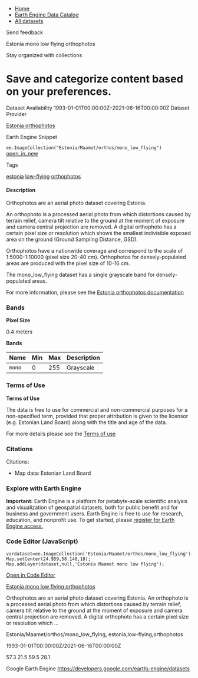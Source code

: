 



* [Home](https://developers.google.com/)
* [Earth Engine Data Catalog](https://developers.google.com/earth-engine/datasets)
* [All datasets](https://developers.google.com/earth-engine/datasets/catalog)





 
 
 Send feedback
 
 

Estonia mono low flying orthophotos


 
 Stay organized with collections
 

 
 Save and categorize content based on your preferences.
=====================================================================================================================================








Dataset Availability
1993\-01\-01T00:00:00Z–2021\-06\-16T00:00:00Z
Dataset Provider


[Estonia orthophotos](https://geoportaal.maaamet.ee/eng/Spatial-Data/Orthophotos-p309.html)



Earth Engine Snippet


`ee.ImageCollection("Estonia/Maamet/orthos/mono_low_flying")` 
[open\_in\_new](https://code.earthengine.google.com/?scriptPath=Examples:Datasets/Estonia/Estonia_Maamet_orthos_mono_low_flying)





Tags


[estonia](/earth-engine/datasets/tags/estonia)
[low\-flying](/earth-engine/datasets/tags/low-flying)
[orthophotos](/earth-engine/datasets/tags/orthophotos)








#### Description



Orthophotos are an aerial photo dataset covering Estonia.


An orthophoto is a processed aerial photo from which distortions caused
by terrain relief, camera tilt relative to the ground at the moment of
exposure and camera central projection are removed. A digital orthophoto
has a certain pixel size or resolution which shows the smallest
indivisible exposed area on the ground (Ground Sampling Distance, GSD).


Orthophotos have a nationwide coverage and correspond to the scale of
1:5000\-1:10000 (pixel size 20\-40 cm). Orthophotos for densely\-populated
areas are produced with the pixel size of 10\-16 cm.


The mono\_low\_flying dataset has a single grayscale band for
densely\-populated areas.


For more information, please see the
[Estonia orthophotos documentation](https://geoportaal.maaamet.ee/eng/Spatial-Data/Orthophotos-p309.html)





### Bands



**Pixel Size**
  
0\.4 meters



**Bands**




| Name | Min | Max | Description |
| --- | --- | --- | --- |
| `mono` | 0 | 255 | Grayscale |




### Terms of Use


**Terms of Use**


The data is free to use for commercial and non\-commercial purposes for a
non\-specified term, provided that proper attribution is given to the
licensor (e.g. Estonian Land Board) along with the title and age of the
data.


For more details please see the
[Terms of use](https://geoportaal.maaamet.ee/docs/Avaandmed/Licence-of-open-data-of-Estonian-Land-Board.pdf)




### Citations



Citations:
* Map data: Estonian Land Board





### Explore with Earth Engine


**Important:** 
 Earth Engine is a platform for petabyte\-scale scientific analysis and visualization of
 geospatial datasets, both for public benefit and for business and government users.
 Earth Engine is free to use for research, education, and nonprofit use. To get started, please
 [register for Earth Engine access.](https://console.cloud.google.com/earth-engine)



### Code Editor (JavaScript)



```
vardataset=ee.ImageCollection('Estonia/Maamet/orthos/mono_low_flying');
Map.setCenter(24.959,58.148,18);
Map.addLayer(dataset,null,'Estonia Maamet mono low flying');
```



[Open in Code Editor](https://code.earthengine.google.com/?scriptPath=Examples:Datasets/Estonia/Estonia_Maamet_orthos_mono_low_flying)


[Estonia mono low flying orthophotos](/earth-engine/datasets/catalog/Estonia_Maamet_orthos_mono_low_flying)

Orthophotos are an aerial photo dataset covering Estonia. An orthophoto is a processed aerial photo from which distortions caused by terrain relief, camera tilt relative to the ground at the moment of exposure and camera central projection are removed. A digital orthophoto has a certain pixel size or resolution which …

 Estonia/Maamet/orthos/mono\_low\_flying,
 estonia,low\-flying,orthophotos

1993\-01\-01T00:00:00Z/2021\-06\-16T00:00:00Z



 57\.3 21\.5 59\.5 28\.1
 



Google Earth Engine
https://developers.google.com/earth\-engine/datasets








